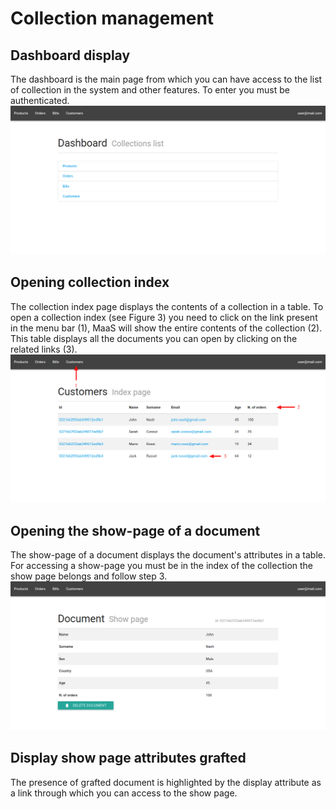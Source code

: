 # Collection management
## Dashboard display
The dashboard is the main page from which you can have access to the list of collection in the system and other features. To enter you must be authenticated.
![](../img/dashboard.png)

## Opening collection index
The collection index page displays the contents of a collection in a table. To open a collection index (see Figure 3) you need to click on the link present in the menu bar (1), MaaS will show the entire contents of the collection (2). This table displays all the documents you can open by clicking on the related links (3).
![](../img/collectionIndexPage.png)

## Opening the show-page of a document
The show-page of a document displays the document's attributes in a table. For accessing a show-page you must be in the index of the collection the show page belongs and follow step 3.
![](../img/documentShowPage.png)

## Display show page attributes grafted
The presence of grafted document is highlighted by the display attribute as a link through which you can access to the show page.
